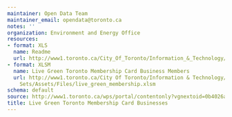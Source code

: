 ```yaml
---
maintainer: Open Data Team
maintainer_email: opendata@toronto.ca
notes: ''
organization: Environment and Energy Office
resources:
- format: XLS
  name: Readme
  url: http://www1.toronto.ca/City_Of_Toronto/Information_&_Technology/Open_Data/Data_Sets/Assets/Files/live_green_membership_Readme.xls
- format: XLSM
  name: Live Green Toronto Membership Card Business Members
  url: http://www1.toronto.ca/City Of Toronto/Information & Technology/Open Data/Data
    Sets/Assets/Files/live_green_membership.xlsm
schema: default
source: http://www1.toronto.ca/wps/portal/contentonly?vgnextoid=0b4026a052fed310VgnVCM10000071d60f89RCRD&vgnextchannel=1a66e03bb8d1e310VgnVCM10000071d60f89RCRD
title: Live Green Toronto Membership Card Businesses
---
```

